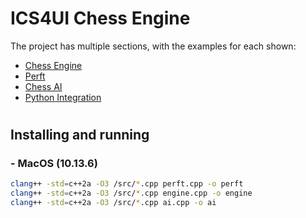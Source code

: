 # ICS4UI Chess Engine
The project has multiple sections, with the examples for each shown:
* [Chess Engine](engine.cpp)
* [Perft](perft.cpp)
* [Chess AI](ai.cpp)
* [Python Integration](engine.py)

#
## Installing and running
### - MacOS (10.13.6)
```sh
clang++ -std=c++2a -O3 /src/*.cpp perft.cpp -o perft
clang++ -std=c++2a -O3 /src/*.cpp engine.cpp -o engine
clang++ -std=c++2a -O3 /src/*.cpp ai.cpp -o ai
```